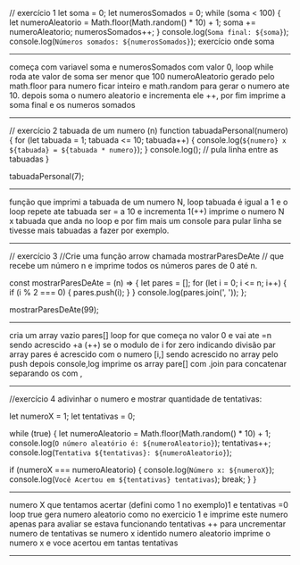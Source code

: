 // exercício 1
let soma = 0;
let numerosSomados = 0;
while (soma < 100) {
  let numeroAleatorio = Math.floor(Math.random() * 10) + 1;
  soma += numeroAleatorio;
  numerosSomados++;
}
console.log(`Soma final: ${soma}`);
console.log(`Números somados: ${numerosSomados}`);
exercício onde soma 

___________________________
começa com variavel soma e numerosSomados com valor 0, loop while roda ate valor de soma ser menor que 100 numeroAleatorio gerado pelo math.floor para numero ficar inteiro e math.random para gerar o numero ate 10.
depois soma o numero aleatorio e incrementa ele ++, por fim imprime a soma final e os numeros somados
___________________________
// exercício 2 tabuada de um numero (n)
function tabuadaPersonal(numero) {
  for (let tabuada = 1; tabuada <= 10; tabuada++) {
    console.log(`${numero} x ${tabuada} = ${tabuada * numero}`);
  }
  console.log(); // pula linha entre as tabuadas
}

tabuadaPersonal(7);
__________________________________
função que imprimi a  tabuada de um numero N, 
loop tabuada é igual a 1 e o loop repete ate tabuada ser = a 10 e incrementa 1(++)
imprime o numero N x tabuada que anda no loop e por fim mais um console para pular linha se tivesse mais tabuadas a fazer por exemplo.
__________________________________
// exercício 3
//Crie uma função arrow chamada mostrarParesDeAte 
// que recebe um número n e imprime todos os números pares de 0 até n.

const mostrarParesDeAte = (n) => {
  let pares = [];
  for (let i = 0; i <= n; i++) {
    if (i % 2 === 0) {
      pares.push(i);
    }
  }
  console.log(pares.join(', '));
};

mostrarParesDeAte(99);
_________________________
cria um array vazio pares[]
loop for que começa no valor 0 e vai ate =n sendo acrescido +a (++)
se o modulo de i for zero indicando divisão par array pares é acrescido com o numero [i,] sendo acrescido no array pelo push
depois console,log imprime os array pare[] com .join para concatenar separando os  com ,
____________________________

//exercício 4 adivinhar o numero e mostrar quantidade de tentativas:

let numeroX = 1;
let tentativas = 0;

while (true) {
  let numeroAleatorio = Math.floor(Math.random() * 10) + 1;
  console.log(`O número aleatório é: ${numeroAleatorio}`);
  tentativas++;
  console.log(`Tentativa ${tentativas}: ${numeroAleatorio}`);

  if (numeroX === numeroAleatorio) {
    console.log(`Número x: ${numeroX}`);
    console.log(`Você Acertou em ${tentativas} tentativas`);
    break;
  }
}
_______________________
numero X que tentamos acertar (defini como 1 no exemplo)1 e tentativas =0 
loop true gera numero aleatorio como no exercicio 1 e imprime este numero apenas para avaliar se estava funcionando
tentativas ++ para uncrementar numero de tentativas
se numero x identido numero aleatorio imprime o numero x e voce acertou em tantas tentativas
_______________________________________
